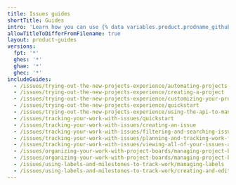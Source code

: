 ```yaml
---
title: Issues guides
shortTitle: Guides
intro: 'Learn how you can use {% data variables.product.prodname_github_issues %} to plan and track your work.'
allowTitleToDifferFromFilename: true
layout: product-guides
versions:
  fpt: '*'
  ghes: '*'
  ghae: '*'
  ghec: '*'
includeGuides:
  - /issues/trying-out-the-new-projects-experience/automating-projects
  - /issues/trying-out-the-new-projects-experience/creating-a-project
  - /issues/trying-out-the-new-projects-experience/customizing-your-project-views
  - /issues/trying-out-the-new-projects-experience/quickstart
  - /issues/trying-out-the-new-projects-experience/using-the-api-to-manage-projects
  - /issues/tracking-your-work-with-issues/quickstart
  - /issues/tracking-your-work-with-issues/creating-an-issue
  - /issues/tracking-your-work-with-issues/filtering-and-searching-issues-and-pull-requests
  - /issues/tracking-your-work-with-issues/planning-and-tracking-work-for-your-team-or-project
  - /issues/tracking-your-work-with-issues/viewing-all-of-your-issues-and-pull-requests
  - /issues/organizing-your-work-with-project-boards/managing-project-boards/configuring-automation-for-project-boards
  - /issues/organizing-your-work-with-project-boards/managing-project-boards/creating-a-project-board
  - /issues/using-labels-and-milestones-to-track-work/managing-labels
  - /issues/using-labels-and-milestones-to-track-work/creating-and-editing-milestones-for-issues-and-pull-requests
---
```


